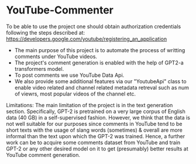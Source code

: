 # YouTube-Commenter
To be able to use the project one should obtain authorization credentials following the steps described at: https://developers.google.com/youtube/registering_an_application


* The main purpose of this project is to automate the process of writting comments under YouTube videos.
* The project's comment generation is enabled with the help of GPT2-a transformers model.
* To post comments we use YouTube Data Api.
* We also provide some additional features via our "YoutubeApi" class to enable video related and channel related metadata   retreval such as num of viewrs, most popular videos of the channel etc.

Limitations: 
The main limitation of the project is in the text generation section. Specifically, GPT-2 is pretrained on a very large corpus of English data (40 GB) in a self-supervised fashion. However, we think that the data is not well suitable for our purposes since comments in YouTube tend to be short texts with the usage of slang words (sometimes) & overall are more informal than the text upon which the GPT-2 was trained.
Hence, a further work can be to acquire some comments dataset from YouTube and train GPT-2 or any other desired model on it to get (presumably) better results at YouTube comment generation.